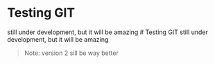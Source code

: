  # Testing GIT
still under development, but it will be amazing # Testing GIT
still under development, but it will be amazing


>Note: version 2 sill be way better

